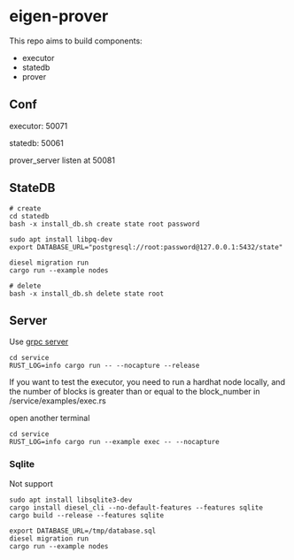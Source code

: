 # eigen-prover

This repo aims to build components:

* executor
* statedb
* prover

## Conf
executor: 50071

statedb: 50061

prover_server listen at 50081

## StateDB

```
# create
cd statedb
bash -x install_db.sh create state root password

sudo apt install libpq-dev
export DATABASE_URL="postgresql://root:password@127.0.0.1:5432/state"

diesel migration run
cargo run --example nodes

# delete
bash -x install_db.sh delete state root
```

## Server
Use [grpc server](https://github.com/hyperium/tonic/blob/master/examples/helloworld-tutorial.md)

```
cd service
RUST_LOG=info cargo run -- --nocapture --release
```

If you want to test the executor, you need to run a hardhat node locally, and the number of blocks is greater than or equal to the block_number in /service/examples/exec.rs

open another terminal
```
cd service
RUST_LOG=info cargo run --example exec -- --nocapture
```

### Sqlite

Not support

```
sudo apt install libsqlite3-dev
cargo install diesel_cli --no-default-features --features sqlite
cargo build --release --features sqlite

export DATABASE_URL=/tmp/database.sql
diesel migration run
cargo run --example nodes
```

